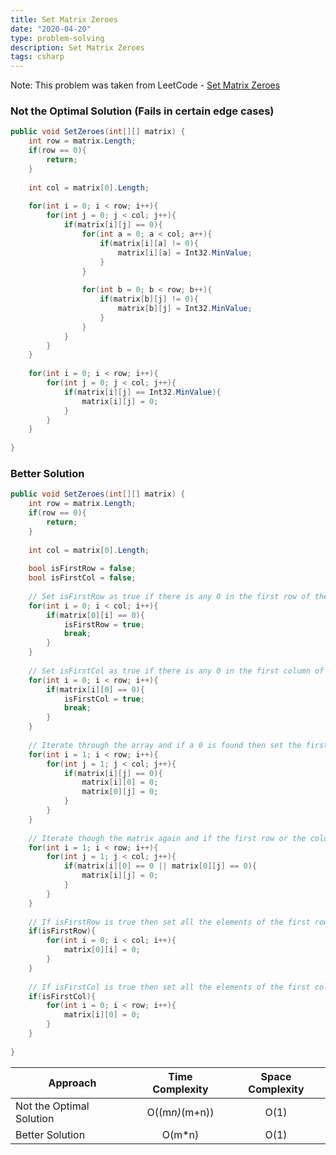 ```yaml
---
title: Set Matrix Zeroes
date: "2020-04-20"
type: problem-solving
description: Set Matrix Zeroes
tags: csharp
---
```


Note: This problem was taken from LeetCode - [Set Matrix Zeroes](https://leetcode.com/problems/set-matrix-zeroes/)

### Not the Optimal Solution (Fails in certain edge cases)

```csharp
public void SetZeroes(int[][] matrix) {
	int row = matrix.Length;
	if(row == 0){
		return;
	}
	
	int col = matrix[0].Length;
	
	for(int i = 0; i < row; i++){
		for(int j = 0; j < col; j++){
			if(matrix[i][j] == 0){
				for(int a = 0; a < col; a++){
					if(matrix[i][a] != 0){
						matrix[i][a] = Int32.MinValue;
					}
				}
				
				for(int b = 0; b < row; b++){
					if(matrix[b][j] != 0){
						matrix[b][j] = Int32.MinValue;
					}
				}
			}
		}
	}
	
	for(int i = 0; i < row; i++){
		for(int j = 0; j < col; j++){
			if(matrix[i][j] == Int32.MinValue){
				matrix[i][j] = 0;
			}
		}
	}
	
}
```

### Better Solution

```csharp
public void SetZeroes(int[][] matrix) {
	int row = matrix.Length;
	if(row == 0){
		return;
	}
	
	int col = matrix[0].Length;
	
	bool isFirstRow = false;
	bool isFirstCol = false;
	
	// Set isFirstRow as true if there is any 0 in the first row of the matrix
	for(int i = 0; i < col; i++){
		if(matrix[0][i] == 0){
			isFirstRow = true;
			break;
		}
	}
	
	// Set isFirstCol as true if there is any 0 in the first column of the matrix
	for(int i = 0; i < row; i++){
		if(matrix[i][0] == 0){
			isFirstCol = true;
			break;
		}
	}
	
	// Iterate through the array and if a 0 is found then set the first row and column of that index to zero
	for(int i = 1; i < row; i++){
		for(int j = 1; j < col; j++){
			if(matrix[i][j] == 0){
				matrix[i][0] = 0;
				matrix[0][j] = 0;
			}
		}
	}
	
	// Iterate though the matrix again and if the first row or the column of the that element is 0 then update the current element to 0
	for(int i = 1; i < row; i++){
		for(int j = 1; j < col; j++){
			if(matrix[i][0] == 0 || matrix[0][j] == 0){
				matrix[i][j] = 0;
			}
		}
	}
	
	// If isFirstRow is true then set all the elements of the first row to zero
	if(isFirstRow){
		for(int i = 0; i < col; i++){
			matrix[0][i] = 0;
		}
	}
	
	// If isFirstCol is true then set all the elements of the first column to zero
	if(isFirstCol){
		for(int i = 0; i < row; i++){
			matrix[i][0] = 0;
		}
	}
	
}
```

| Approach | Time Complexity | Space Complexity |
| ------------- |:-------------:| :-----:|
| Not the Optimal Solution | O((m*n)*(m+n)) | O(1) |
| Better Solution | O(m*n) | O(1) |
